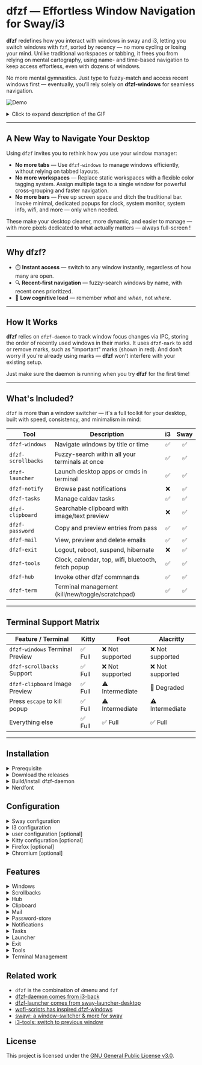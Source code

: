 # dfzf — Effortless Window Navigation for Sway/i3

**dfzf** redefines how you interact with windows in sway and i3, letting you switch windows with `fzf`, sorted by recency — no more cycling or losing your mind. Unlike traditional workspaces or tabbing, it frees you from relying on mental cartography, using name- and time-based navigation to keep access effortless, even with dozens of windows.

No more mental gymnastics. Just type to fuzzy-match and access recent windows first — eventually, you’ll rely solely on **dfzf-windows** for seamless navigation.

![Demo](https://github.com/user-attachments/assets/ab181f25-622b-4aaf-931a-ee5d07371853)
<details>
  <summary>Click to expand description of the GIF</summary>

This GIF shows dfzf-windows in action:
 - List the current windows, recent ones come first
 - Inspect the windows previews, including terminal
 - Mark the windows either as "urgent" or "important"
 - Kills windows one by one until none are left  
 - Bonus: Notice a bit of "inception" in the `dfzf-windows` preview...

  
</details>

---
## A New Way to Navigate Your Desktop

Using `dfzf` invites you to rethink how you use your window manager:

- **No more tabs** — Use `dfzf-windows` to manage windows efficiently, without relying on tabbed layouts.
- **No more workspaces** — Replace static workspaces with a flexible color tagging system. Assign multiple tags to a single window for powerful cross-grouping and faster navigation.
- **No more bars** — Free up screen space and ditch the traditional bar. Invoke minimal, dedicated popups for clock, system monitor, system info, wifi, and more — only when needed.

These  make your desktop cleaner, more dynamic, and easier to manage — with more pixels dedicated to what actually matters —  always full-screen !


---
## Why dfzf?

* ⏱️ **Instant access** — switch to any window instantly, regardless of how many are open.
* 🔍 **Recent-first navigation** — fuzzy-search windows by name, with recent ones prioritized.
* 🧠 **Low cognitive load** — remember *what* and *when*, not *where*.

---
## How It Works

**dfzf** relies on `dfzf-daemon` to track window focus changes via IPC, storing the order of recently used windows in their marks. It uses `dfzf-mark` to add or remove marks, such as "important" marks (shown in red). And don't worry if you're already using marks — **dfzf** won't interfere with your existing setup.

Just make sure the daemon is running when you try **dfzf** for the first time!


---
## What's Included?

`dfzf` is more than a window switcher — it's a full toolkit for your desktop, built with speed, consistency, and minimalism in mind:

| Tool             | Description                                  | i3 | Sway |
|------------------|----------------------------------------------|:--:|:----:|
| `dfzf-windows`   | Navigate windows by title or time            | ✅ | ✅   |
| `dfzf-scrollbacks`   | Fuzzy-search within all your terminals at once            | ✅ | ✅   |
| `dfzf-launcher`  | Launch desktop apps or cmds in terminal      | ✅ | ✅   |
| `dfzf-notify`    | Browse past notifications                    | ❌ | ✅   |
| `dfzf-tasks`     | Manage caldav tasks                        | ✅ |  ✅   |
| `dfzf-clipboard` | Searchable clipboard with image/text preview | ❌ | ✅   |
| `dfzf-password`  | Copy and preview entries from pass           | ✅ | ✅   |
| `dfzf-mail`      | View, preview and delete emails     | ✅ |  ✅   |
| `dfzf-exit`      | Logout, reboot, suspend, hibernate           | ❌ | ✅   |
| `dfzf-tools`      | Clock, calendar, top, wifi, bluetooth, fetch popup      | ✅ |  ✅   |
| `dfzf-hub`   | Invoke other dfzf commnands            | ✅ | ✅   |
| `dfzf-term`   | Terminal management (kill/new/toggle/scratchpad) | ✅ | ✅   |

---
## Terminal Support Matrix

| Feature / Terminal                   | Kitty     | Foot              | Alacritty        |
|-------------------------------------|-----------|-------------------|------------------|
| `dfzf-windows` Terminal Preview     | ✅ Full   | ❌ Not supported  | ❌ Not supported |
| `dfzf-scrollbacks` Support          | ✅ Full   | ❌ Not supported  | ❌ Not supported |
| `dfzf-clipboard` Image Preview      | ✅ Full   | ⚠️ Intermediate   | 🔻 Degraded      |
| Press `escape` to kill popup      | ✅ Full   | ⚠️ Intermediate   | ⚠️ Intermediate      |
| Everything else      | ✅ Full   | ✅ Full   | ✅ Full      |

---

## Installation

<details>
  <summary>
Prerequisite
  </summary>

In general, dfzf needs:
 
- sway or i3, with default layout `tabbed`
- fzf 
- kitty version >= 0.42.1 OR alacritty OR foot
- jq version >= 1.7
- nerdfonts to display the glyphs (see nerdfont section)

Moreover, each tool can have specific dependencies described in the `Features` section.



Also be sure `fzf` is accessible from sway/i3, by moving it to `/usr/local/bin/` (instead of default `~/.cargo/bin` place)
  or  setup sway/i3 path correctly
  ```
#~/.config/sway/config
set $PATH /usr/local/bin:/opt/bin:$PATH
  ```
</details>

<details>
  <summary>
    Download the releases
  </summary>

- [Download/copy](https://github.com/parisni/dfzf/releases) the binaries into `/usr/local/bin/` or anywhere in your PATH.
- [Download the deb package](https://github.com/parisni/dfzf/releases), and `sudo dpkg -i` it on debian/ubuntu.
</details>

<details>
<summary>Build/install dfzf-daemon</summary>

```bash
cd dfzf-utils
curl https://sh.rustup.rs -sSf | sh
rustup update nightly
cargo +nightly build --release
find  dfzf-utils  -type f  -executable -name "dfzf-*" |xargs -I@ sudo cp @ /usr/local/bin/
```
</details>



<details>
<summary>Nerdfont</summary>


Glyph are used in some dfzf modules (windows, tasks). If you don't wan't them you can override the config that way:
```bash
#~/.config/dfzf/dfzf.conf
windows_glyph_rules_json='[{"glyph": ""}]'
```

You can install nerdfont by running this script ([source](https://gist.github.com/matthewjberger/7dd7e079f282f8138a9dc3b045ebefa0?permalink_comment_id=3839120)). Also snap apps cannot access to `.local/share/fonts`, reason I personally install them into `~/.fonts` instead.
```bash
  #!/bin/bash

declare -a fonts=(
BitstreamVeraSansMono
CascadiaCode
CodeNewRoman
DroidSansMono
FiraCode
FiraMono
Go-Mono
Hack
Hermit
JetBrainsMono
Meslo
Noto
Overpass
ProggyClean
RobotoMono
SourceCodePro
SpaceMono
Ubuntu
UbuntuMono
)

version=$(curl -s 'https://api.github.com/repos/ryanoasis/nerd-fonts/releases/latest' | jq -r '.name')
fonts_dir="${HOME}/.fonts"

if [[ ! -d "$fonts_dir" ]]; then
mkdir -p "$fonts_dir"
fi

for font in "${fonts[@]}"; do
zip_file="${font}.zip"
download_url="https://github.com/ryanoasis/nerd-fonts/releases/download/${version}/${zip_file}"
echo "Downloading $download_url"
wget "$download_url"
unzip "$zip_file" -d "$fonts_dir"
rm "$zip_file"
done

find "$fonts_dir" -name 'Windows Compatible' -delete

fc-cache -fv
```
</details>

## Configuration

<details>

<summary>Sway configuration</summary>

```bash
exec --no-startup-id dfzf-daemon # reboot to make the daemon running
exec wl-paste --watch cliphist -max-items 1000 store # for dfzf-clipboard  
exec mako # for the dfzf-notifs

exec swaymsg workspace 1, layout tabbed
workspace_auto_back_and_forth no

# FOR FOOT OR ALACRITTY
#set $term foot
#set $term alacritty
#set $dfzf_term foot --app-id=dfzf-popup -e
#bindsym $mod+Tab    exec --no-startup-id $dfzf_term dfzf-windows
#bindsym $mod+l      exec --no-startup-id $dfzf_term dfzf-hub

# FOR KITTY
set $term kitty -1
exec --no-startup-id kitty -1 --start-as hidden
exec --no-startup-id kitty -1 --instance-group dfzf --start-as hidden  -o 'map escape close_window' -o 'listen_on=unix:/tmp/kitty-dfzf' 
bindsym $mod+Tab    exec --no-startup-id kitty -1 --class=dfzf-popup -e dfzf-windows
bindsym $mod+l      exec --no-startup-id kitty -1 --instance-group dfzf --class=dfzf-popup -e dfzf-hub
bindsym $mod+n exec dfzf-term scratchpad $term
bindsym ctrl+slash exec dfzf-term toggle $term
bindsym shift+ctrl+slash exec dfzf-term kill $term

for_window [app_id="^dfzf-popup$"] floating enable, sticky enable, resize set 60 ppt 70 ppt, border pixel 6

# optional: hide the tabs
font pango:monospace 0.001
default_border none
default_floating_border none
titlebar_padding 1
titlebar_border_thickness 0
```
</details>
<details>

<summary>I3 configuration</summary>

```bash
exec --no-startup-id dfzf-daemon # reboot to make the daemon running

workspace_layout tabbed
workspace_auto_back_and_forth no

# FOR FOOT OR ALACRITTY
#set $term foot
#set $term alacritty
#set $dfzf_term foot --app-id=dfzf-popup -e
#bindsym $mod+Tab    exec --no-startup-id $dfzf_term dfzf-windows
#bindsym $mod+l      exec --no-startup-id $dfzf_term dfzf-hub

# FOR KITTY
set $term kitty -1
exec --no-startup-id kitty -1 --start-as hidden
exec --no-startup-id kitty -1 --instance-group dfzf --start-as hidden  -o 'map escape close_window' -o 'listen_on=unix:/tmp/kitty-dfzf' 
bindsym $mod+Tab    exec --no-startup-id kitty -1 --class=dfzf-popup -e dfzf-windows
bindsym $mod+l      exec --no-startup-id kitty -1 --instance-group dfzf --class=dfzf-popup -e dfzf-hub
bindsym $mod+n exec dfzf-term scratchpad $term
bindsym ctrl+slash exec dfzf-term toggle $term
bindsym shift+ctrl+slash exec dfzf-term kill $term

for_window [class="^dfzf-popup$"] floating enable, sticky enable, resize set 60 ppt 70 ppt, border pixel 6

# optional: hide the tabs
font pango:monospace 0
default_border none
default_floating_border none

# reset font for the bar
bar {
	font pango:monospace 10 # needed 
	status_command i3status
}
```
</details>

<details>
  <summary>user configuration [optional]</summary>

  you can override default configurations:
  ```bash
# ~/.config/dfzf/dfzf.conf

#kitty only: regexp to match the prompt
windows_prompt_pattern="^[>$%] "
#remove pattern from the window's title
windows_title_rm_pattern=' —[^—]*?— Mozilla Firefox'
# rename the application classes
windows_app_id_map_json='{"evolution": "mail", "kitty": "terminal", "jetbrains-idea-ce": "jetbrains"}'
# assign glyphs to application classes
windows_glyph_rules_json='[
{ "field": "name", "regex": "vim\\b", "glyph": " " },
{ "field": "app_id", "regex": "terminal", "glyph": " " },
{ "field": "app_id", "regex": "firefox", "glyph": " " },
{ "field": "app_id", "regex": "jetbrains", "glyph": " " },
{ "field": "app_id", "regex": "gimp", "glyph": " " },
{ "field": "app_id", "regex": "thunar|nautilus", "glyph": " " },
{ "field": "app_id", "regex": "thunderbird|evolution|geary|mailspring|k9mail|mail", "glyph": " " },
{ "glyph": " " }
]'

# override the exit list and respective commands
exit_options=(
"l: Lock (swaylock)"
"e: Restart GDM"
"s: Lock and Suspend"
"r: Reboot"
"S: Shutdown"
"h: Hibernate"
)

exit_cmd_l='swaylock -e -F -f -k -c 000000'
exit_cmd_e='sudo /usr/bin/systemctl restart gdm'
exit_cmd_s='swaylock -e -F -f -k -c 000000 && systemctl suspend'
exit_cmd_r='sudo reboot'
exit_cmd_S='shutdown now'
exit_cmd_h='sudo /bin/systemctl hibernate'

tools_clock_cmd="tty-clock -c -C 4 -s"
tools_calendar_cmd="~/.venv/3.11.6/bin/khal interactive"
tools_top_cmd="gotop"

```

</details>

<details>
  <summary>Kitty configuration [optional]</summary>

```bash
#~/.config/kitty/kitty.conf
confirm_os_window_close 0
allow_remote_control yes
listen_on unix:/tmp/kitty
```

Windows terminal preview in kitty:

the terminal preview compares the i3/sway window title with the kitty title. In some case there is duplicates, and we cannot determinate the right terminal. So the current hack is to add 2 random characters to the title so that they get unique. For that, you will have to disable kitty title handling and tweak the shell title. Here for zsh:

```bash
#~/.config/kitty/kitty.conf
shell_integration no-title
```

tweak zsh:
```bash
# ~/.oh-my-zsh/lib/termsupport.zsh
  case "$TERM" in
    cygwin|xterm*|putty*|rxvt*|konsole*|ansi|mlterm*|alacritty*|st*|foot*|contour*)
      print -Pn "\e]2;${2:q} /$(< /dev/urandom tr -dc A-Za-z0-9 | head -c 2)\a" # set window name
      print -Pn "\e]1;${1:q} /$(< /dev/urandom tr -dc A-Za-z0-9 | head -c 2)\a" # set tab name
```

</details>




<details>
  <summary>
 Firefox [optional]
  </summary>

Install the below extensions:
- [tabs are windows](https://addons.mozilla.org/en-US/firefox/addon/tabs-are-windows/reviews/?utm_source=firefox-browser&utm_medium=firefox-browser&utm_content=addons-manager-reviews-link)
- [hostname in windows title](https://addons.mozilla.org/en-US/firefox/addon/hostname-in-window-title/reviews/?utm_source=firefox-browser&utm_medium=firefox-browser&utm_content=addons-manager-reviews-link)
I use this template `{title} - {href} —`, together with this variable in dfzf config to bring perfect ff titles.

```bash
  # remove pattern from the window's title
windows_title_rm_pattern=' —[^—]*?— Mozilla Firefox'
```


</details>

<details>
  <summary>
 Chromium [optional]
  </summary>

Install the below extensions:
- [new-tab-new-window](https://chromewebstore.google.com/detail/new-tab-new-window/dndlcbaomdoggooaficldplkcmkfpgff)
- either [URL in title](https://chromewebstore.google.com/detail/url-in-title/ignpacbgnbnkaiooknalneoeladjnfgb?hl=en) or [Title morph](https://chromewebstore.google.com/detail/title-morph/ajlggpkmjdilpiamlofcmjckeabiecea)

</details>


## Features

<details>
  <summary>
    Windows
  </summary>

- windows ordered by last access
- cycle previous window
- terminal scrollback preview (kitty only)

keybindings:

- `Return`: focus window
- `ctrl-b`: toggle color blue
- `ctrl-g`: toggle color green
- `ctrl-o`: toggle color orange
- `ctrl-r`: toggle color red
- `B`: filter color blue
- `G`: filter color green
- `O`: filter color orange
- `R`: filter color red
- `ctrl-k`: kill window
- `ctrl-u`: toggle urgent  (yellow color)
- `ctrl-i`: toggle important (red color)
- `ctrl-j`: preview windows
- `escape`: return to current windows (works after previews)
- `ctrl-t`: will toggle tilling to the multi-selected windows

  ```bash
    sudo apt install jq ripgrep
  ```

  ![Image](https://github.com/user-attachments/assets/ab76602c-9e04-4a08-bb9d-dcee16413fce)
Tilling with multi-select (ctrl-t):
  ![Image](https://github.com/user-attachments/assets/fec7de04-550e-410c-9a81-351f09b63451)
![Image](https://github.com/user-attachments/assets/9fa6c549-79eb-4619-934b-487a50d83aeb)
</details>

<details>
  <summary>
 Scrollbacks
  </summary>

  Scrollbacks let you fuzzy-search across all your terminal histories (Kitty only) and focus the right one — great for digging up lost work from vague command memories.

  ```bash
    sudo apt install ripgrep
  ```

![Image](https://github.com/user-attachments/assets/51f9ca01-ed27-48bf-81f0-2433f301771c)

</details>

<details>
  <summary>
 Hub
  </summary>

  The hub lets you launch any dfzf command with a single keystroke — one keybinding to rule them all.

- `b`: Bluetooth
- `c`: Clipboard
- `d`: Date
- `e`: exit
- `g`: Gotop
- `k`: Calendar
- `l`: launcher
- `m`: Mail
- `n`: Notif
- `p`: Password
- `s`: Scrollback
- `t`: Task
- `w`: Wifi

  ![Image](https://github.com/user-attachments/assets/1aa98ea6-3b59-48fc-9eea-1673857ed019)
</details>



<details>
  <summary>
 Clipboard
  </summary>

- content preview with bat
- image preview with kitten

  ```bash
    sudo apt install jq cliphist wl-clipboard batcat
  ```

  ![Image](https://github.com/user-attachments/assets/e339b0d0-d010-43a9-9ce6-9b94f11c02a2)
</details>

<details>
  <summary>
Mail
  </summary>

  - list latest mails
  - preview text mails
  - `ctrl-j`: preview html mails in the browser
  
  ```bash
    sudo apt install jq himalaya
  ```
</details>

<details>
  <summary>
Password-store
  </summary>


  - `Return`: copy content
  - `ctrl-j`: preview content
 
  ```bash
    sudo apt install pass wl-clipboard
  ```
  ![Image](https://github.com/user-attachments/assets/2ebeec63-3ee8-4a47-9b8c-988c8cb5ffeb)
</details>

<details>
  <summary>
 Notifications
  </summary>


  - list notification ordered
  - `Return`: notification action
  - `ctrl-k`: kill notification
  - `ctrl-h`: toggle notif history
  
  ```bash
    sudo apt install jq mako-notifier
  ```
  ![Image](https://github.com/user-attachments/assets/645934df-c121-4f46-96d9-6b616f4b66cf)
</details>

<details>
  <summary>
 Tasks
  </summary>

  Manage caldav tasks:

  - `ctrl-t`: new task
  - `ctrl-e`: edit task
  - `ctrl-k`: delete task
  - `ctrl-d`: set status done for task
  - `ctrl-r`: sync tasks with remote caldav
  - `ctrl-l`: choose the collection
  
  ```bash
    pip install todoman vdirsyncer
  ```
</details>

<details>
  <summary>
 Launcher
  </summary>


  - list desktop applications
  - fire application
  
  ```bash
    sudo apt install jq gawk
  ```
  ![Image](https://github.com/user-attachments/assets/257e278d-e537-4c17-a1c9-7f5b876cb30b)
</details>

<details>
  <summary>
    Exit
  </summary>


  - hibernate
  - reboot
  - shutdown
  - logout

  ![Image](https://github.com/user-attachments/assets/2e60004a-f3a4-4336-a42e-576292f77e47)
</details>

<details>
  <summary>
    Tools
  </summary>

  Set of tools not related with fzf, but useful even to drop the sway bar.

  - resource usage: top, htop, gotop ...
  - calendar: khal, calcurse ...
  - clock: tty-clock ...
  - wifi
  - bluetooth
  - fetch: fastfetch

![Image](https://github.com/user-attachments/assets/7cefe766-54c1-4f91-9833-946c6f4e139f)
![Image](https://github.com/user-attachments/assets/dfb1ef58-38e0-44c1-b85b-5a8d0d99f0d4)
![Image](https://github.com/user-attachments/assets/ad0813b3-0090-4541-9077-f228508c9923)
![Image](https://github.com/user-attachments/assets/ba17b777-5136-4172-b065-39a1fc8b7ed5)
</details>

<details>
  <summary>
    Terminal Management
  </summary>

  `dfzf-term` allows you to attach a companion terminal to any existing window, including terminals, Firefox, or any other application. It provides the ability to toggle the companion terminal between hidden, split, and stacked views for enhanced workflow management.

  **Key Bindings:**
  - `Ctrl + /` - Create or toggle companion terminal visibility
  - `Shift + Ctrl + /` - Kill the companion terminal
  - `Ctrl + N` - Create a new independent terminal

  **Global Scratchpad Terminal:**
  `dfzf-term scratchpad [terminal_command]` provides a floating scratchpad terminal that can be toggled from any workspace:
  - Creates a floating terminal window sized at 90% of screen
  - Automatically moves to scratchpad and centers on screen
  - Toggles between hidden (in scratchpad) and visible states
  - Works across both sway and i3 window managers
  - Independent of companion terminal functionality

  **Smart Path Detection:**
  The companion terminal automatically detects and opens in the appropriate working directory based on the focused window:
  - **JetBrains IDE**: Extracts project path from window title `[/path/to/project]`
  - **Neovim/Vim**: Extracts path from terminal title ending with ` - NVIM` or `^vim`
  - **Terminal**: Extracts path from window title using pattern before `/[a-zA-Z]{2}`
  - **Firefox**: Defaults to home directory

  **Layout Intelligence:**
  - Seamlessly toggles between hidden, split, and stacked layouts
  - Maintains focus on the primary application while providing quick terminal access
  - Automatically manages window organization when creating or destroying companion terminals

  Works with any application window, providing universal terminal access across your entire workspace.

  ![Image](https://github.com/user-attachments/assets/ca5c3a4d-eff2-490c-871e-ae413acfba08)
</details>

## Related work

- `dfzf` is the combination of `d`menu and `fzf` 
- [dfzf-daemon comes from i3-back](https://github.com/Cretezy/i3-back)
- [dfzf-launcher comes from sway-launcher-desktop](https://github.com/Biont/sway-launcher-desktop/tree/master)
- [wofi-scripts has inspired dfzf-windows](https://github.com/tobiaspc/wofi-scripts)
- [swayr: a window-switcher & more for sway](https://sr.ht/~tsdh/swayr/)
- [i3-tools: switch to previous window](https://github.com/dinAlt/i3-tools)


## License

This project is licensed under the [GNU General Public License v3.0](https://www.gnu.org/licenses/gpl-3.0.html).
